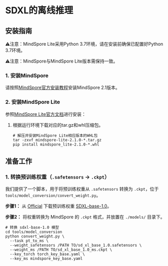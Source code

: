 # SDXL的离线推理

## 安装指南

⚠️注意：MindSpore Lite采用Python 3.7环境，请在安装前确保已配置好Python 3.7环境。

⚠️注意：MindSpore与MindSpore Lite版本需保持一致。

### 1. 安装MindSpore

请按照[MindSpore官方安装教程](https://www.mindspore.cn/install)安装MindSpore 2.1版本。

### 2. 安装MindSpore Lite

参照[MindSpore Lite官方文档](https://mindspore.cn/lite/docs/zh-CN/r2.1/use/downloads.html)进行安装：

1. 根据运行环境下载对应的tar.gz和whl压缩包。

   ```shell
   # 解压并安装MindSpore Lite相应版本的WHL包
   tar -zxvf mindspore-lite-2.1.0-*.tar.gz
   pip install mindspore_lite-2.1.0-*.whl

## 准备工作
### 1. 转换预训练权重（`.safetensors` -> `.ckpt`）

我们提供了一个脚本，用于将预训练权重从 `.safetensors` 转换为 `.ckpt`，位于 `tools/model_conversion/convert_weight.py`。

**步骤1：** 从 [Official](https://github.com/Stability-AI/generative-models) 下载预训练权重 [SDXL-base-1.0](https://huggingface.co/stabilityai/stable-diffusion-xl-base-1.0)。

**步骤2：** 将权重转换为 MindSpore 的 `.ckpt` 格式，并放置在 `./models/` 目录下。

```shell
# 转换 sdxl-base-1.0 模型
cd tools/model_conversion
python convert_weight.py \
  --task pt_to_ms \
  --weight_safetensors /PATH TO/sd_xl_base_1.0.safetensors \
  --weight_ms /PATH TO/sd_xl_base_1.0_ms.ckpt \
  --key_torch torch_key_base.yaml \
  --key_ms mindspore_key_base.yaml
```

